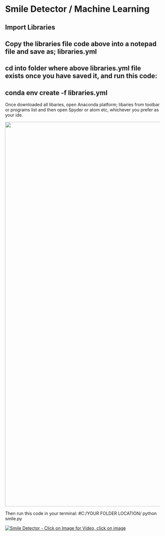 # Smile Detector / Machine Learning

## Import Libraries

## Copy the libraries file code above into a notepad file and save as; libraries.yml

## cd into folder where above libraries.yml file exists once you have saved it, and run this code: 

## conda env create -f libraries.yml

Once downloaded all libaries, open Anaconda platform; libaries from toolbar or programs list and then open Spyder or atom etc, whichever you prefer as your ide.

<img src="https://s3-eu-west-1.amazonaws.com/website38/AnacondaCapture.png" width="1250px">

Then run this code in your terminal: #C:/YOUR FOLDER LOCATION/ python smile.py

[![Smile Detector - Click on Image for Video, click on image](https://s3-eu-west-1.amazonaws.com/website38/SmileCapture.JPG)](https://s3-eu-west-1.amazonaws.com/website38/Video+12_05_2019+10_41_09+AM.mp4)
